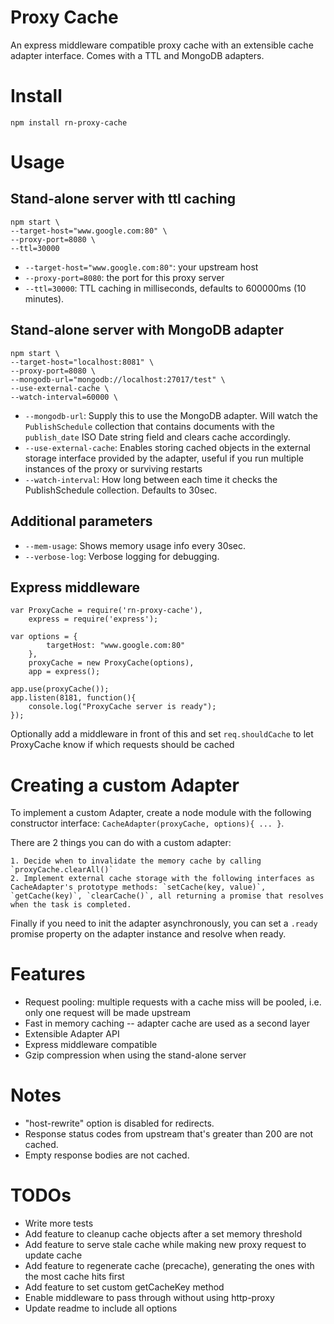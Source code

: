 # Proxy Cache

An express middleware compatible proxy cache with an extensible cache adapter interface. Comes with a TTL and MongoDB adapters.

# Install

    npm install rn-proxy-cache


# Usage

## Stand-alone server with ttl caching

    npm start \
    --target-host="www.google.com:80" \
    --proxy-port=8080 \
    --ttl=30000

- `--target-host="www.google.com:80"`: your upstream host
- `--proxy-port=8080`: the port for this proxy server
- `--ttl=30000`: TTL caching in milliseconds, defaults to 600000ms (10 minutes).

## Stand-alone server with MongoDB adapter

    npm start \
    --target-host="localhost:8081" \
    --proxy-port=8080 \
    --mongodb-url="mongodb://localhost:27017/test" \
    --use-external-cache \
    --watch-interval=60000 \

- `--mongodb-url`: Supply this to use the MongoDB adapter. Will watch the `PublishSchedule` collection that contains documents with the `publish_date` ISO Date string field and clears cache accordingly.
- `--use-external-cache`: Enables storing cached objects in the external storage interface provided by the adapter, useful if you run multiple instances of the proxy or surviving restarts
- `--watch-interval`: How long between each time it checks the PublishSchedule collection. Defaults to 30sec.

## Additional parameters

- `--mem-usage`: Shows memory usage info every 30sec.
- `--verbose-log`: Verbose logging for debugging.

## Express middleware

    var ProxyCache = require('rn-proxy-cache'),
        express = require('express');

    var options = {
            targetHost: "www.google.com:80"
        },
        proxyCache = new ProxyCache(options),
        app = express();

    app.use(proxyCache());
    app.listen(8181, function(){
        console.log("ProxyCache server is ready");
    });

Optionally add a middleware in front of this and set `req.shouldCache` to let ProxyCache know if which requests should be cached

# Creating a custom Adapter

To implement a custom Adapter, create a node module with the following constructor interface: `CacheAdapter(proxyCache, options){ ... }`.

There are 2 things you can do with a custom adapter:

    1. Decide when to invalidate the memory cache by calling `proxyCache.clearAll()`
    2. Implement external cache storage with the following interfaces as CacheAdapter's prototype methods: `setCache(key, value)`, `getCache(key)`, `clearCache()`, all returning a promise that resolves when the task is completed.

Finally if you need to init the adapter asynchronously, you can set a `.ready` promise property on the adapter instance and resolve when ready.

# Features

- Request pooling: multiple requests with a cache miss will be pooled, i.e. only one request will be made upstream
- Fast in memory caching -- adapter cache are used as a second layer
- Extensible Adapter API
- Express middleware compatible
- Gzip compression when using the stand-alone server

# Notes

- "host-rewrite" option is disabled for redirects.
- Response status codes from upstream that's greater than 200 are not cached.
- Empty response bodies are not cached.

# TODOs

- Write more tests
- Add feature to cleanup cache objects after a set memory threshold
- Add feature to serve stale cache while making new proxy request to update cache
- Add feature to regenerate cache (precache), generating the ones with the most cache hits first
- Add feature to set custom getCacheKey method
- Enable middleware to pass through without using http-proxy
- Update readme to include all options
